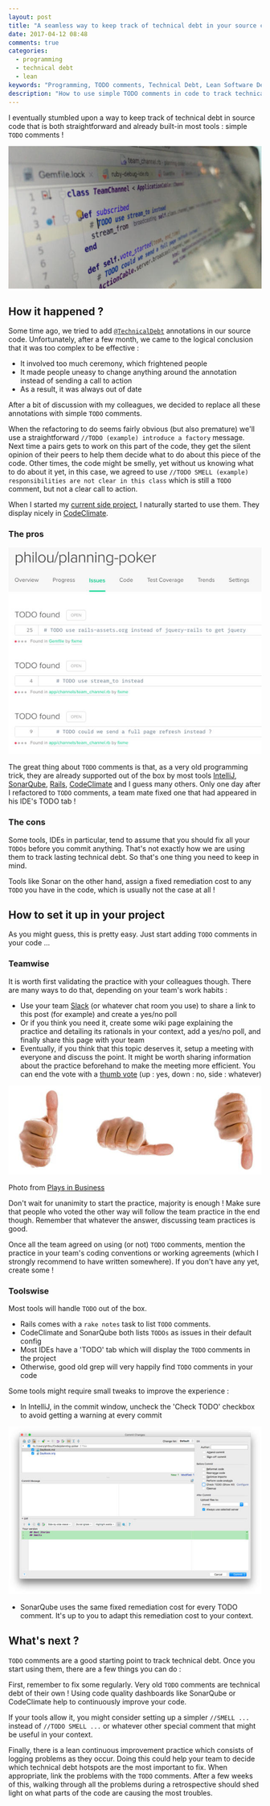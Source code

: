 ```yaml
---
layout: post
title: "A seamless way to keep track of technical debt in your source code"
date: 2017-04-12 08:48
comments: true
categories:
  - programming
  - technical debt
  - lean
keywords: "Programming, TODO comments, Technical Debt, Lean Software Development, Tracking Technical debt"
description: "How to use simple TODO comments in code to track technical debt"
---
```

I eventually stumbled upon a way to keep track of technical debt in source code that is both straightforward and already built-in most tools : simple `TODO` comments !

![Photo of a screen displaying source code with #TODO comments](../imgs/2017-04-12-a-seamless-way-to-keep-track-of-technical-debt-in-your-source-code/todo-comment.jpg)

## How it happened ?

Some time ago, we tried to add [`@TechnicalDebt`](/a-plan-for-technical-debt-lean-software-development-part-7/) annotations in our source code. Unfortunately, after a few month, we came to the logical conclusion that it was too complex to be effective :

* It involved too much ceremony, which frightened people
* It made people uneasy to change anything around the annotation instead of sending a call to action
* As a result, it was always out of date

After a bit of discussion with my colleagues, we decided to replace all these annotations with simple `TODO` comments.

When the refactoring to do seems fairly obvious (but also premature) we'll use a straightforward `//TODO (example) introduce a factory` message. Next time a pairs gets to work on this part of the code, they get the silent opinion of their peers to help them decide what to do about this piece of the code. Other times, the code might be smelly, yet without us knowing what to do about it yet, in this case, we agreed to use `//TODO SMELL (example) responsibilities are not clear in this class` which is still a `TODO` comment, but not a clear call to action.

When I started my [current side project](https://github.com/philou/planning-poker), I naturally started to use them. They display nicely in [CodeClimate](https://codeclimate.com/github/philou/planning-poker/issues).

### The pros

![Screenshot of the CodeClimate issue dashboard displaying TODO comments](../imgs/2017-04-12-a-seamless-way-to-keep-track-of-technical-debt-in-your-source-code/codeclimate.jpg)

The great thing about `TODO` comments is that, as a very old programming trick, they are already supported out of the box by most tools [IntelliJ](https://www.jetbrains.com/), [SonarQube](https://www.sonarqube.org/), [Rails](http://rubyonrails.org/), [CodeClimate](https://codeclimate.com) and I guess many others. Only one day after I refactored to `TODO` comments, a team mate fixed one that had appeared in his IDE's TODO tab !

### The cons

Some tools, IDEs in particular, tend to assume that you should fix all your `TODOs` before you commit anything. That's not exactly how we are using them to track lasting technical debt. So that's one thing you need to keep in mind.

Tools like Sonar on the other hand, assign a fixed remediation cost to any `TODO` you have in the code, which is usually not the case at all !

## How to set it up in your project

As you might guess, this is pretty easy. Just start adding `TODO` comments in your code ...

### Teamwise

It is worth first validating the practice with your colleagues though. There are many ways to do that, depending on your team's work habits :

* Use your team [Slack](https://slack.com/) (or whatever chat room you use) to share a link to this post (for example) and create a yes/no poll
* Or if you think you need it, create some wiki page explaining the practice and detailing its rationals in your context, add a yes/no poll, and finally share this page with your team
* Eventually, if you think that this topic deserves it, setup a meeting with everyone and discuss the point. It might be worth sharing information about the practice beforehand to make the meeting more efficient. You can end the vote with a [thumb vote](http://www.plays-in-business.com/thumb-voting/) (up : yes, down : no, side : whatever)

![Thumbs voting positions](../imgs/2017-04-12-a-seamless-way-to-keep-track-of-technical-debt-in-your-source-code/thumb-vote.jpg)<div class="image-credits">Photo from [Plays in Business](http://www.plays-in-business.com/thumb-voting/)</div>

Don't wait for unanimity to start the practice, majority is enough ! Make sure that people who voted the other way will follow the team practice in the end though. Remember that whatever the answer, discussing team practices is good.

Once all the team agreed on using (or not) `TODO` comments, mention the practice in your team's coding conventions or working agreements (which I strongly recommend to have written somewhere). If you don't have any yet, create some !

### Toolswise

Most tools will handle `TODO` out of the box.

* Rails comes with a `rake notes` task to list `TODO` comments.
* CodeClimate and SonarQube both lists `TODOs` as issues in their default config
* Most IDEs have a 'TODO' tab which will display the `TODO` comments in the project
* Otherwise, good old grep will very happily find `TODO` comments in your code

Some tools might require small tweaks to improve the experience :

* In IntelliJ, in the commit window, uncheck the 'Check TODO' checkbox to avoid getting a warning at every commit

![IntelliJ's commit window, with its 'Check TODO' check box](../imgs/2017-04-12-a-seamless-way-to-keep-track-of-technical-debt-in-your-source-code/intellij-commit.jpg)

* SonarQube uses the same fixed remediation cost for every TODO comment. It's up to you to adapt this remediation cost to your context.

## What's next ?

`TODO` comments are a good starting point to track technical debt. Once you start using them, there are a few things you can do :

First, remember to fix some regularly. Very old `TODO` comments are technical debt of their own ! Using code quality dashboards like SonarQube or CodeClimate help to continuously improve your code.

If your tools allow it, you might consider setting up a simpler `//SMELL ...` instead of `//TODO SMELL ...` or whatever other special comment that might be useful in your context.

Finally, there is a lean continuous improvement practice which consists of logging problems as they occur. Doing this could help your team to decide which technical debt hotspots are the most important to fix. When appropriate, link the problems with the `TODO` comments. After a few weeks of this, walking through all the problems during a retrospective should shed light on what parts of the code are causing the most troubles.